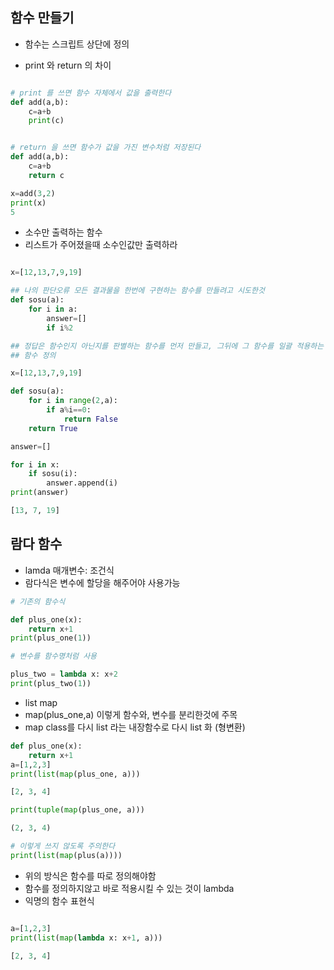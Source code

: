 ## 함수 만들기

- 함수는 스크립트 상단에 정의

- print 와 return 의 차이

```py

# print 를 쓰면 함수 자체에서 값을 출력한다
def add(a,b):
    c=a+b
    print(c)


# return 을 쓰면 함수가 값을 가진 변수처럼 저장된다
def add(a,b):
    c=a+b
    return c

x=add(3,2)
print(x)
5

```

- 소수만 출력하는 함수
- 리스트가 주어졌을때 소수인값만 출력하라

```py

x=[12,13,7,9,19]

## 나의 판단오류 모든 결과물을 한번에 구현하는 함수를 만들려고 시도한것
def sosu(a):
    for i in a:
        answer=[]
        if i%2

## 정답은 함수인지 아닌지를 판별하는 함수를 먼저 만들고, 그뒤에 그 함수를 일괄 적용하는 두단계로 진행하면 되는 것
## 함수 정의

x=[12,13,7,9,19]

def sosu(a):
    for i in range(2,a):
        if a%i==0:
            return False
    return True

answer=[]

for i in x:
    if sosu(i):
        answer.append(i)
print(answer)

[13, 7, 19]
```

## 람다 함수

- lamda 매개변수: 조건식
- 람다식은 변수에 할당을 해주어야 사용가능

```py
# 기존의 함수식

def plus_one(x):
    return x+1
print(plus_one(1))

# 변수를 함수명처럼 사용

plus_two = lambda x: x+2
print(plus_two(1))
```

- list map
- map(plus_one,a) 이렇게 함수와, 변수를 분리한것에 주목
- map class를 다시 list 라는 내장함수로 다시 list 화 (형변환)

```py
def plus_one(x):
    return x+1
a=[1,2,3]
print(list(map(plus_one, a)))

[2, 3, 4]

print(tuple(map(plus_one, a)))

(2, 3, 4)

# 이렇게 쓰지 않도록 주의한다
print(list(map(plus(a)))) 
```

- 위의 방식은 함수를 따로 정의해야함
- 함수를 정의하지않고 바로 적용시킬 수 있는 것이 lambda
- 익명의 함수 표현식
```py

a=[1,2,3]
print(list(map(lambda x: x+1, a)))

[2, 3, 4]